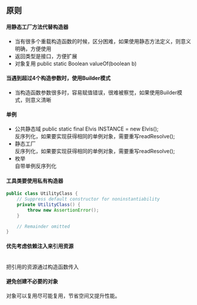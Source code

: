 ## 原则

#### 用静态工厂方法代替构造器
- 当有很多个重载构造函数的时候，区分困难，如果使用静态方法定义，则意义明确，方便使用
- 返回类型是接口，方便扩展
- 对象复用 public static Boolean valueOf(boolean b)

#### 当遇到超过4个构造参数时，使用Builder模式
- 当构造函数参数很多时，容易赋值错误，很难被察觉，如果使用Builder模式，则意义清晰

#### 单例
- 公共静态域 public static final Elvis INSTANCE = new Elvis();
<br/>反序列化，如果要实现获得相同的单例对象，需要重写readResolve();
- 静态工厂
<br/>反序列化，如果要实现获得相同的单例对象，需要重写readResolve();
- 枚举
<br/>自带单例反序列化
    
#### 工具类要使用私有构造器
```java
public class UtilityClass {
    // Suppress default constructor for noninstantiability
    private UtilityClass() {
        throw new AssertionError();
    }

    // Remainder omitted
}
```

#### 优先考虑依赖注入来引用资源
<br/>把引用的资源通过构造函数传入

#### 避免创建不必要的对象
对象可以复用尽可能复用，节省空间又提升性能。


